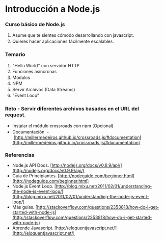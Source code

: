 # Introducción a Node.js

### Curso básico de Node.js

1.  <span style="line-height: 19.5px;">Asume que te sientes cómodo desarrollando con javascript.</span>
2.  <span style="line-height: 19.5px;">Quieres hacer aplicaciones fácilmente escalables.</span>

### Temario

1.  <span style="line-height: 19.5px;">"Hello World" con servidor HTTP</span>
2.  <span style="line-height: 19.5px;">Funciones así­ncronas</span>
3.  <span style="line-height: 19.5px;">Módulos</span>
4.  <span style="line-height: 19.5px;">NPM</span>
5.  <span style="line-height: 19.5px;">Servir Archivos (Data Streams)</span>
6.  <span style="line-height: 19.5px;">"Event Loop"</span>

### Reto - Servir diferentes archivos basados en el URL del request.

*   <span style="line-height: 19.5px;">Instalar el módulo crossroads con npm (Opcional)</span>
*   <span style="line-height: 19.5px;">Documentación &nbsp;-&nbsp;</span>[http://millermedeiros.github.io/crossroads.js/#documentation](http://millermedeiros.github.io/crossroads.js/#documentation)

### <span style="line-height: 18px;">Referencias</span>

*   Node.js API Docs.&nbsp;[http://nodejs.org/docs/v0.9.9/api/](http://nodejs.org/docs/v0.9.9/api/)
*   Guí­a de Principiantes.&nbsp;[http://nodeguide.com/beginner.html](http://nodeguide.com/beginner.html)
*   Node.js Event Loop.&nbsp;[http://blog.mixu.net/2011/02/01/understanding-the-node-js-event-loop/](http://blog.mixu.net/2011/02/01/understanding-the-node-js-event-loop/)
*   Más guí­as.&nbsp;[http://stackoverflow.com/questions/2353818/how-do-i-get-started-with-node-js](http://stackoverflow.com/questions/2353818/how-do-i-get-started-with-node-js)
*   Aprende Javascript.&nbsp;[http://eloquentjavascript.net/](http://eloquentjavascript.net/)</div>
